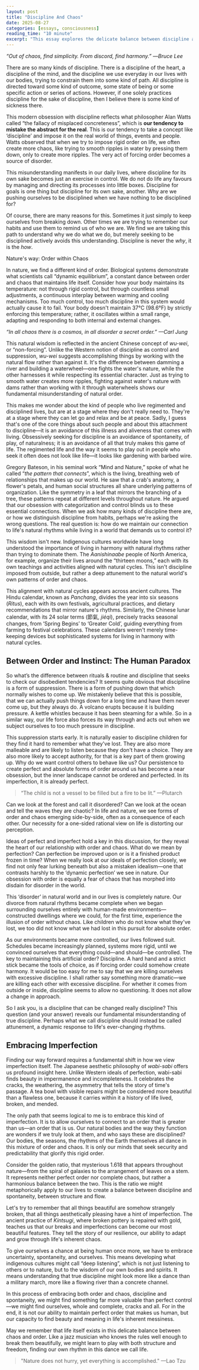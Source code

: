 ```yaml
---
layout: post
title: "Discipline And Chaos"
date: 2025-08-27
categories: [essays, consciousness]
reading_time: "10 minute"
excerpt: "This essay explores the delicate balance between discipline and chaos, arguing that both are essential for a meaningful life. It examines how our modern obsession with order and control can lead to a sterile existence, while embracing chaos can foster creativity and resilience. The piece advocates for a life lived in the 'borderlands' where structure and spontaneity meet."
---
```


*“Out of chaos, find simplicity. From discord, find harmony.”* —*Bruce
Lee*

There are so many kinds of discipline. There is a discipline of the
heart, a discipline of the mind, and the discipline we use everyday in
our lives with our bodies, trying to constrain them into some kind of
path. All discipline is directed toward some kind of outcome, some state
of being or some specific action or series of actions. However, if one
solely practices discipline for the sake of discipline, then I believe
there is some kind of sickness there.

This modern obsession with discipline reflects what philosopher Alan
Watts called “the fallacy of misplaced concreteness”, which is **our
tendency to mistake the abstract for the real**. This is our tendency to
take a concept like ‘discipline’ and impose it on the real world of
things, events and people. Watts observed that when we try to impose
rigid order on life, we often create more chaos, like trying to smooth
ripples in water by pressing them down, only to create more ripples. The
very act of forcing order becomes a source of disorder.

This misunderstanding manifests in our daily lives, where discipline for
its own sake becomes just an exercise in control. We do not do life any
favours by managing and directing its processes into little boxes.
Discipline for goals is one thing but discipline for its own sake,
another. Why are we pushing ourselves to be disciplined when we have
nothing to be disciplined for?

Of course, there are many reasons for this. Sometimes it just simply to
keep ourselves from breaking down. Other times we are trying to remember
our habits and use them to remind us of who we are. We find we are
taking this path to understand why we do what we do, but merely seeking
to be disciplined actively avoids this understanding. Discipline is
never the *why*, it is the *how*.

Nature's way: Order within Chaos

In nature, we find a different kind of order. Biological systems
demonstrate what scientists call “dynamic equilibrium”, a constant dance
between order and chaos that maintains life itself. Consider how your
body maintains its temperature: not through rigid control, but through
countless small adjustments, a continuous interplay between warming and
cooling mechanisms. Too much control, too much discipline in this system
would actually cause it to fail. Your body doesn't maintain 37°C
(98.6°F) by strictly enforcing this temperature; rather, it oscillates
within a small range, adapting and responding to both internal and
external changes.

*“In all chaos there is a cosmos, in all disorder a secret order.” —Carl
Jung*

This natural wisdom is reflected in the ancient Chinese concept of
*wu-wei*, or “non-forcing”. Unlike the Western notion of discipline as
control and suppression, *wu-wei* suggests accomplishing things by
working with the natural flow rather than against it. It's the
difference between damming a river and building a waterwheel—one fights
the water's nature, while the other harnesses it while respecting its
essential character. Just as trying to smooth water creates more
ripples, fighting against water's nature with dams rather than working
with it through waterwheels shows our fundamental misunderstanding of
natural order.

This makes me wonder about the kind of people who live regimented and
disciplined lives, but are at a stage where they don't really need to.
They're at a stage where they can let go and relax and be at peace.
Sadly, I guess that's one of the core things about such people and about
this attachment to discipline—it is an avoidance of this illness and
aliveness that comes with living. Obsessively seeking for discipline is
an avoidance of spontaneity, of play, of naturalness; it is an avoidance
of all that truly makes this game of life. The regimented life and the
way it seems to play out in people who seek it often does not look like
life—it looks like gardening with barbed wire.

Gregory Bateson, in his seminal work “Mind and Nature,” spoke of what he
called “*the pattern that connects*”, which is the living, breathing web
of relationships that makes up our world. He saw that a crab's anatomy,
a flower's petals, and human social structures all share underlying
patterns of organization. Like the symmetry in a leaf that mirrors the
branching of a tree, these patterns repeat at different levels
throughout nature. He argued that our obsession with categorization and
control blinds us to these essential connections. When we ask how many
kinds of discipline there are, or how we distinguish discipline from
habits, perhaps we're asking the wrong questions. The real question is:
how do we maintain our connection to life's natural rhythms while living
in a world that demands us to control it?

This wisdom isn't new. Indigenous cultures worldwide have long
understood the importance of living in harmony with natural rhythms
rather than trying to dominate them. The *Aanishinaabe* people of North
America, for example, organize their lives around the “thirteen moons,”
each with its own teachings and activities aligned with natural cycles.
This isn't discipline imposed from outside, but rather a deep attunement
to the natural world's own patterns of order and chaos.

This alignment with natural cycles appears across ancient cultures. The
Hindu calendar, known as *Panchang*, divides the year into six seasons
(*Ritus*), each with its own festivals, agricultural practices, and
dietary recommendations that mirror nature's rhythms. Similarly, the
Chinese lunar calendar, with its 24 solar terms (節氣, *jiéqì*),
precisely tracks seasonal changes, from ‘Spring Begins’ to ‘Greater
Cold’, guiding everything from farming to festival celebrations. These
calendars weren't merely time-keeping devices but sophisticated systems
for living in harmony with natural cycles.

## Between Order and Instinct: The Human Paradox

So what’s the difference between rituals & routine and discipline that
seeks to check our disobedient tendencies? It seems quite obvious that
discipline is a form of suppression. There is a form of pushing down
that which normally wishes to come up. We mistakenly believe that this
is possible, that we can actually push things down for a long time and
have them never come up, but they always do. A volcano erupts because it
is building pressure. A kettle whistles because it has been steaming for
a while. So in a similar way, our life force also forces its way through
and acts out when we subject ourselves to too much pressure in
discipline.

This suppression starts early. It is naturally easier to discipline
children for they find it hard to remember what they've lost. They are
also more malleable and are likely to listen because they don't have a
choice. They are also more likely to accept authority, for that is a key
part of them growing up. Why do we want control others to behave like
us? Our persistence to create perfect and absolute forms of order around
us has become a near obsession, but the inner landscape cannot be
ordered and perfected. In its imperfection, it is already perfect.

> “The child is not a vessel to be filled but a fire to be lit.”
> —Plutarch

Can we look at the forest and call it disordered? Can we look at the
ocean and tell the waves they are chaotic? In life and nature, we see
forms of order and chaos emerging side-by-side, often as a consequence
of each other. Our necessity for a one-sided rational view on life is
distorting our perception.

Ideas of perfect and imperfect hold a key in this discussion, for they
reveal the heart of our relationship with order and chaos. What do we
mean by perfection? Can perfection be improved upon or is it a finished
product frozen in time? When we really look at our ideals of perfection
closely, we find not only fear lurking beneath but also a mistaken
idealism—one that contrasts harshly to the ‘dynamic perfection’ we see
in nature. Our obsession with order is equally a fear of chaos that has
morphed into disdain for disorder in the world.

This ‘disorder’ in natural world and in our lives is completely nature.
Our divorce from natural rhythms became complete when we began
surrounding ourselves entirely with human-made environments—constructed
dwellings where we could, for the first time, experience the illusion of
order without chaos. Like children who do not know what they've lost, we
too did not know what we had lost in this pursuit for absolute order.

As our environments became more controlled, our lives followed suit.
Schedules became increasingly planned, systems more rigid, until we
convinced ourselves that everything could—and should—be controlled. The
key to maintaining this artificial order? Discipline. A hard hand and a
strict stick became the tools of choice, as if forcing order could
somehow create harmony. It would be too easy for me to say that we are
killing ourselves with excessive discipline. I shall rather say
something more dramatic—we are killing each other with excessive
discipline. For whether it comes from outside or inside, discipline
seems to allow no questioning. It does not allow a change in approach.

So I ask you, is a discipline that can be changed really discipline?
This question (and your answer) reveals our fundamental misunderstanding
of true discipline. Perhaps what we call discipline should instead be
called attunement, a dynamic response to life's ever-changing rhythms.

## Embracing Imperfection

Finding our way forward requires a fundamental shift in how we view
imperfection itself. The Japanese aesthetic philosophy of *wabi-sabi*
offers us profound insight here. Unlike Western ideals of perfection,
wabi-sabi finds beauty in impermanence and incompleteness. It celebrates
the cracks, the weathering, the asymmetry that tells the story of time's
passage. A tea bowl with visible repairs might be considered more
beautiful than a flawless one, because it carries within it a history of
life lived, broken, and mended.

The only path that seems logical to me is to embrace this kind of
imperfection. It is to allow ourselves to connect to an order that is
greater than us—an order that is us. Our natural bodies and the way they
function are wonders if we truly look at them, and who says these are
disciplined? Our bodies, the seasons, the rhythms of the Earth
themselves all dance in this mixture of order and chaos. It is only our
minds that seek security and predictability that glorify this rigid
order.

Consider the golden ratio, that mysterious 1.618 that appears throughout
nature—from the spiral of galaxies to the arrangement of leaves on a
stem. It represents neither perfect order nor complete chaos, but rather
a harmonious balance between the two. This is the ratio we might
metaphorically apply to our lives to create a balance between discipline
and spontaneity, between structure and flow.

Let's try to remember that all things beautiful are somehow strangely
broken, that all things aesthetically pleasing have a hint of
imperfection. The ancient practice of *Kintsugi*, where broken pottery
is repaired with gold, teaches us that our breaks and imperfections can
become our most beautiful features. They tell the story of our
resilience, our ability to adapt and grow through life's inherent chaos.

To give ourselves a chance at being human once more, we have to embrace
uncertainty, spontaneity, and ourselves. This means developing what
indigenous cultures might call “deep listening”, which is not just
listening to others or to nature, but to the wisdom of our own bodies
and spirits. It means understanding that true discipline might look more
like a dance than a military march, more like a flowing river than a
concrete channel.

In this process of embracing both order and chaos, discipline and
spontaneity, we might find something far more valuable than perfect
control—we might find ourselves, whole and complete, cracks and all. For
in the end, it is not our ability to maintain perfect order that makes
us human, but our capacity to find beauty and meaning in life's inherent
messiness.

May we remember that life itself exists in this delicate balance between
chaos and order. Like a jazz musician who knows the rules well enough to
break them beautifully, we might learn to play with both structure and
freedom, finding our own rhythm in this dance we call life.

> "Nature does not hurry, yet everything is accomplished." —Lao Tzu
